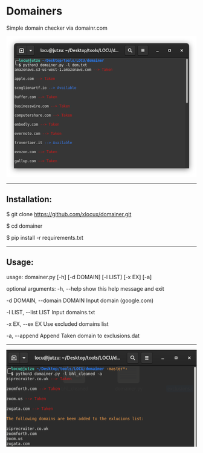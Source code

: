 # Domainers
Simple domain checker via domainr.com

![Image description](https://raw.githubusercontent.com/xlocux/domainer/master/domainer.png)

-----------------------------------------------------------------------

## Installation:

$ git clone https://github.com/xlocux/domainer.git

$ cd domainer

$ pip install -r requirements.txt

------------------------------------------------------------------------


## Usage:

usage: domainer.py [-h] [-d DOMAIN] [-l LIST] [-x EX] [-a]

optional arguments:
  -h, --help            show this help message and exit
  
  -d DOMAIN, --domain DOMAIN
                        Input domain (google.com)
                        
  -l LIST, --list LIST  Input domains.txt
  
  -x EX, --ex EX        Use excluded domains list
  
  -a, --append          Append Taken domain to exclusions.dat



  ------------------------------------------------------------------------
  
![Image description](https://raw.githubusercontent.com/xlocux/domainer/master/append.png)
